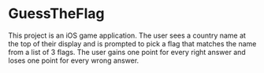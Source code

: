 # GuessTheFlag
This project is an iOS game application. The user sees a country name at the top of their display and is prompted to pick a flag that matches the name from a list of 3 flags. The user gains one point for every right answer and loses one point for every wrong answer.
